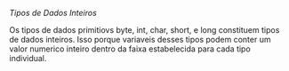 *Tipos de Dados Inteiros*

Os tipos de dados primitiovs byte, int, char, short, e long constituem tipos de dados inteiros. Isso porque variaveis desses 
tipos podem conter um valor numerico inteiro dentro da faixa estabelecida para cada tipo individual. 